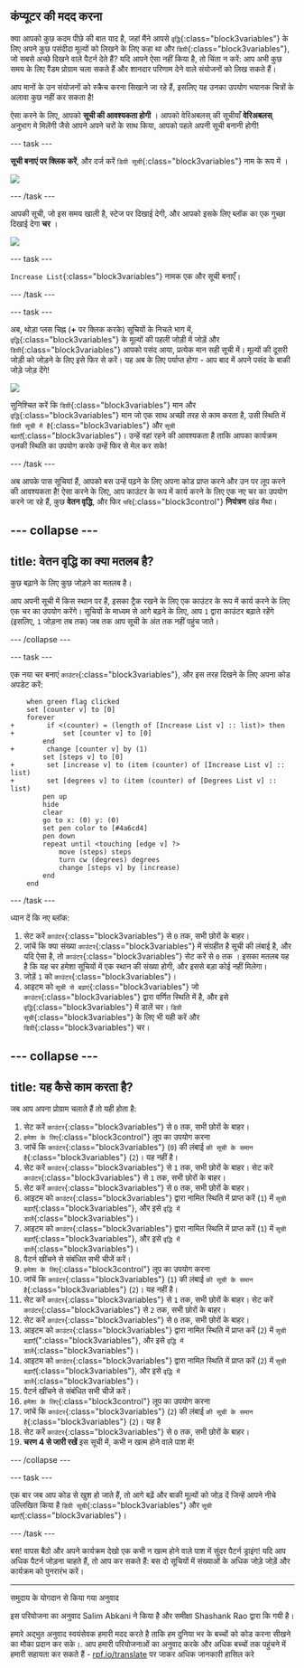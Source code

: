 ## कंप्यूटर की मदद करना

क्या आपको कुछ कदम पीछे की बात याद है, जहां मैंने आपसे `वृद्धि`{:class="block3variables"} के लिए अपने कुछ पसंदीदा मूल्यों को लिखने के लिए कहा था और `डिग्री`{:class="block3variables"}, जो सबसे अच्छे दिखने वाले पैटर्न देते हैं? यदि आपने ऐसा नहीं किया है, तो चिंता न करें: आप अभी कुछ समय के लिए रैंडम प्रोग्राम चला सकते हैं और शानदार परिणाम देने वाले संयोजनों को लिख सकते हैं।

आप मानों के उन संयोजनों को स्क्रैच करना सिखाने जा रहे हैं, इसलिए यह उनका उपयोग भयानक चित्रों के अलावा कुछ नहीं कर सकता है!

ऐसा करने के लिए, आपको **सूची की आवश्यकता होगी** । आपको वेरिअबलस् की सूचीयाँ **वेरिअबलस्** अनुभाग मे मिलेंगी जैसे आपने अपने चरों के साथ किया, आपको पहले अपनी सूची बनानी होगी!

--- task ---

**सूची बनाएं पर क्लिक करें**, और दर्ज करें `डिग्री सूची`{:class="block3variables"} नाम के रूप में ।

![](images/makeAList.png)

--- /task ---

आपकी सूची, जो इस समय खाली है, स्टेज पर दिखाई देगी, और आपको इसके लिए ब्लॉक का एक गुच्छा दिखाई देगा **चर** ।

![](images/listBlocks.png)

--- task ---

`Increase List`{:class="block3variables"} नामक एक और सूची बनाएँ।

--- /task ---

--- task ---

अब, थोड़ा प्लस चिह्न (**+** पर क्लिक करके) सूचियों के निचले भाग में, `वृद्धि`{:class="block3variables"} के मूल्यों की पहली जोड़ी में जोड़ें और `डिग्री`{:class="block3variables"} आपको पसंद आया, प्रत्येक मान सही सूची में। मूल्यों की दूसरी जोड़ी को जोड़ने के लिए इसे फिर से करें। यह अब के लिए पर्याप्त होगा - आप बाद में अपने पसंद के बाकी जोड़े जोड़ देंगे!

![](images/helping2.png)

सुनिश्चित करें कि `डिग्री`{:class="block3variables"} मान और `वृद्धि`{:class="block3variables"} मान जो एक साथ अच्छी तरह से काम करता है, उसी स्थिति में `डिग्री सूची में है`{:class="block3variables"} और `सूची बढ़ाएँ`{:class="block3variables"}। उन्हें वहां रहने की आवश्यकता है ताकि आपका कार्यक्रम उनकी स्थिति का उपयोग करके उन्हें फिर से मेल कर सके!

--- /task ---

अब आपके पास सूचियां हैं, आपको बस उन्हें पढ़ने के लिए अपना कोड प्राप्त करने और उन पर लूप करने की आवश्यकता है! ऐसा करने के लिए, आप काउंटर के रूप में कार्य करने के लिए एक नए चर का उपयोग करने जा रहे हैं, कुछ **वेतन वृद्धि**, और फिर `यदि`{:class="block3control"} **नियंत्रण** खंड मैथा।

--- collapse ---
---
title: वेतन वृद्धि का क्या मतलब है?
---

कुछ बढ़ाने के लिए कुछ जोड़ने का मतलब है।

आप अपनी सूची में किस स्थान पर हैं, इसका ट्रैक रखने के लिए एक काउंटर के रूप में कार्य करने के लिए एक चर का उपयोग करेंगे। सूचियों के माध्यम से आगे बढ़ने के लिए, आप `1` द्वारा काउंटर बढ़ाते रहेंगे (इसलिए, `1` जोड़ना तब तक) जब तक आप सूची के अंत तक नहीं पहुंच जाते।

--- /collapse ---

--- task ---

एक नया चर बनाएं `काउंटर`{:class="block3variables"}, और इस तरह दिखने के लिए अपना कोड अपडेट करें:

```blocks3
    when green flag clicked
    set [counter v] to [0]
    forever 
+        if <(counter) = (length of [Increase List v] :: list)> then 
+            set [counter v] to [0]
        end
+        change [counter v] by (1)
        set [steps v] to [0]
+        set [increase v] to (item (counter) of [Increase List v] :: list)
+        set [degrees v] to (item (counter) of [Degrees List v] :: list)
        pen up
        hide
        clear
        go to x: (0) y: (0)
        set pen color to [#4a6cd4]
        pen down
        repeat until <touching [edge v] ?> 
            move (steps) steps
            turn cw (degrees) degrees
            change [steps v] by (increase)
        end
    end
```

--- /task ---

ध्यान दें कि नए ब्लॉक:

1. सेट करें `काउंटर`{:class="block3variables"} से `0` तक, सभी छोरों के बाहर।
2. जांचें कि क्या संख्या `काउंटर`{:class="block3variables"} में संग्रहीत है सूची की लंबाई है, और यदि ऐसा है, तो `काउंटर`{:class="block3variables"} सेट करें से `0` तक । इसका मतलब यह है कि यह चर हमेशा सूचियों में एक स्थान की संख्या होगी, और इससे बड़ा कोई नहीं मिलेगा।
3. जोड़ें `1` को `काउंटर`{:class="block3variables"}।
4. आइटम को `सूची से बढ़ाएं`{:class="block3variables"} जो `काउंटर`{:class="block3variables"} द्वारा वर्णित स्थिति में है, और इसे `वृद्धि`{:class="block3variables"} में डालें चर। `डिग्री सूची`{:class="block3variables"} के लिए भी यही करें और `डिग्री`{:class="block3variables"} चर।

--- collapse ---
---
title: यह कैसे काम करता है?
---

जब आप अपना प्रोग्राम चलाते हैं तो यही होता है:

1. सेट करें `काउंटर`{:class="block3variables"} से `0` तक, सभी छोरों के बाहर।
2. `हमेशा के लिए`{:class="block3control"} लूप का उपयोग करना
3. जांचें कि `काउंटर`{:class="block3variables"} (`0`) की लंबाई `की सूची के समान है`{:class="block3variables"} (`2`)। यह नहीं है।
4. सेट करें `काउंटर`{:class="block3variables"} से `1` तक, सभी छोरों के बाहर। सेट करें `काउंटर`{:class="block3variables"} से `1` तक, सभी छोरों के बाहर।
5. सेट करें `काउंटर`{:class="block3variables"} से `0` तक, सभी छोरों के बाहर।
6. आइटम को `काउंटर`{:class="block3variables"} द्वारा नामित स्थिति में प्राप्त करें (`1`) में `सूची बढ़ाएँ`{:class="block3variables"}, और इसे `वृद्धि में डालें`{:class="block3variables"}।
7. आइटम को `काउंटर`{:class="block3variables"} द्वारा नामित स्थिति में प्राप्त करें (`1`) में `सूची बढ़ाएँ`{:class="block3variables"}, और इसे `वृद्धि में डालें`{:class="block3variables"}।
8. पैटर्न खींचने से संबंधित सभी चीजें करें।
9. `हमेशा के लिए`{:class="block3control"} लूप का उपयोग करना
10. जांचें कि `काउंटर`{:class="block3variables"} (`1`) की लंबाई `की सूची के समान है`{:class="block3variables"} (`2`)। यह नहीं है।
11. सेट करें `काउंटर`{:class="block3variables"} से `1` तक, सभी छोरों के बाहर। सेट करें `काउंटर`{:class="block3variables"} से `2` तक, सभी छोरों के बाहर।
12. सेट करें `काउंटर`{:class="block3variables"} से `0` तक, सभी छोरों के बाहर।
13. आइटम को `काउंटर`{:class="block3variables"} द्वारा नामित स्थिति में प्राप्त करें (`2`) में `सूची बढ़ाएँ`{":class="block3variables"}, और इसे `वृद्धि में डालें`{:class="block3variables"}।
14. आइटम को `काउंटर`{:class="block3variables"} द्वारा नामित स्थिति में प्राप्त करें (`2`) में `सूची बढ़ाएँ`{:class="block3variables"}, और इसे `वृद्धि में डालें`{:class="block3variables"}।
15. पैटर्न खींचने से संबंधित सभी चीजें करें।
16. `हमेशा के लिए`{:class="block3control"} लूप का उपयोग करना
17. जांचें कि `काउंटर`{:class="block3variables"} (`2`) की लंबाई `की सूची के समान है`{:class="block3variables"} (`2`)। यह है
18. सेट करें `काउंटर`{:class="block3variables"} से `0` तक, सभी छोरों के बाहर।
19. **चरण 4 से जारी रखें** इस सूची में, कभी न खत्म होने वाले पाश में!

--- /collapse ---

--- task ---

एक बार जब आप कोड से खुश हो जाते हैं, तो आगे बढ़ें और बाकी मूल्यों को जोड़ दें जिन्हें आपने नीचे उल्लिखित किया है `डिग्री सूची`{:class="block3variables"} और `सूची बढ़ाएँ`{:class="block3variables"}।

--- /task ---

बस! वापस बैठो और अपने कार्यक्रम देखो एक कभी न खत्म होने वाले पाश में सुंदर पैटर्न ड्राइंग! यदि आप अधिक पैटर्न जोड़ना चाहते हैं, तो आप कर सकते हैं: बस दो सूचियों में संख्याओं के अधिक जोड़े जोड़ें और कार्यक्रम को पुनरारंभ करें।


***
समुदाय के योगदान से किया गया अनुवाद

इस परियोजना का अनुवाद Salim Abkani ने किया है और समीक्षा Shashank Rao द्वारा कि गयी  है।

हमारे अद्भुत अनुवाद स्वयंसेवक हमारी मदद करते है ताकि हम दुनिया भर के बच्चों को कोड करना सीखने का मौका प्रदान कर सके।. आप हमारी परियोजनाओं का अनुवाद करके और अधिक बच्चों तक पहुंचने में हमारी सहायता कर सकते हैं - [rpf.io/translate](https://rpf.io/translate) पर जाकर अधिक जानकारी हासिल करे